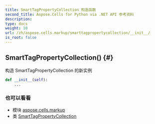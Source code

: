 ```yaml
---
title: SmartTagPropertyCollection 构造函数
second_title: Aspose.Cells for Python via .NET API 参考资料
description:
type: docs
weight: 10
url: /zh/aspose.cells.markup/smarttagpropertycollection/__init__/
is_root: false
---
```

##  SmartTagPropertyCollection() {#}
构造 SmartTagPropertyCollection 的新实例



```python
def __init__(self):
    ...
```





### 也可以看看
* 模块 [aspose.cells.markup](../../)
* 类 [SmartTagPropertyCollection](/cells/python-net/zh/aspose.cells.markup/smarttagpropertycollection)
